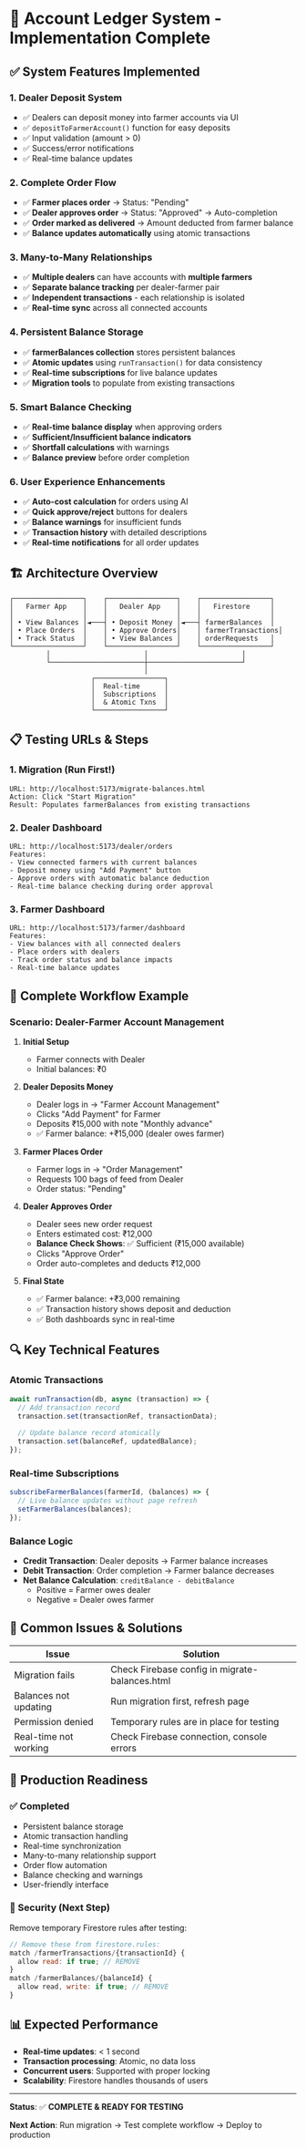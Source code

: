 # 🎯 Account Ledger System - Implementation Complete

## ✅ System Features Implemented

### 1. **Dealer Deposit System**
- ✅ Dealers can deposit money into farmer accounts via UI
- ✅ `depositToFarmerAccount()` function for easy deposits
- ✅ Input validation (amount > 0)
- ✅ Success/error notifications
- ✅ Real-time balance updates

### 2. **Complete Order Flow** 
- ✅ **Farmer places order** → Status: "Pending"
- ✅ **Dealer approves order** → Status: "Approved" → Auto-completion
- ✅ **Order marked as delivered** → Amount deducted from farmer balance
- ✅ **Balance updates automatically** using atomic transactions

### 3. **Many-to-Many Relationships**
- ✅ **Multiple dealers** can have accounts with **multiple farmers**
- ✅ **Separate balance tracking** per dealer-farmer pair
- ✅ **Independent transactions** - each relationship is isolated
- ✅ **Real-time sync** across all connected accounts

### 4. **Persistent Balance Storage**
- ✅ **farmerBalances collection** stores persistent balances
- ✅ **Atomic updates** using `runTransaction()` for data consistency
- ✅ **Real-time subscriptions** for live balance updates
- ✅ **Migration tools** to populate from existing transactions

### 5. **Smart Balance Checking**
- ✅ **Real-time balance display** when approving orders
- ✅ **Sufficient/Insufficient balance indicators**
- ✅ **Shortfall calculations** with warnings
- ✅ **Balance preview** before order completion

### 6. **User Experience Enhancements**
- ✅ **Auto-cost calculation** for orders using AI
- ✅ **Quick approve/reject** buttons for dealers
- ✅ **Balance warnings** for insufficient funds
- ✅ **Transaction history** with detailed descriptions
- ✅ **Real-time notifications** for all order updates

## 🏗️ Architecture Overview

```
┌─────────────────┐    ┌─────────────────┐    ┌─────────────────┐
│   Farmer App    │    │   Dealer App    │    │   Firestore     │
│                 │    │                 │    │                 │
│ • View Balances │◄───┤ • Deposit Money │◄───┤ farmerBalances  │
│ • Place Orders  │    │ • Approve Orders│    │ farmerTransactions│
│ • Track Status  │    │ • View Balances │    │ orderRequests   │
└─────────────────┘    └─────────────────┘    └─────────────────┘
         │                       │                       │
         └───────────────────────┼───────────────────────┘
                                 │
                    ┌─────────────────┐
                    │  Real-time      │
                    │  Subscriptions  │
                    │  & Atomic Txns  │
                    └─────────────────┘
```

## 📋 Testing URLs & Steps

### 1. **Migration (Run First!)**
```
URL: http://localhost:5173/migrate-balances.html
Action: Click "Start Migration"
Result: Populates farmerBalances from existing transactions
```

### 2. **Dealer Dashboard**
```
URL: http://localhost:5173/dealer/orders
Features:
- View connected farmers with current balances
- Deposit money using "Add Payment" button
- Approve orders with automatic balance deduction
- Real-time balance checking during order approval
```

### 3. **Farmer Dashboard**
```
URL: http://localhost:5173/farmer/dashboard
Features:
- View balances with all connected dealers
- Place orders with dealers
- Track order status and balance impacts
- Real-time balance updates
```

## 🔄 Complete Workflow Example

### Scenario: Dealer-Farmer Account Management

1. **Initial Setup**
   - Farmer connects with Dealer
   - Initial balances: ₹0

2. **Dealer Deposits Money**
   - Dealer logs in → "Farmer Account Management"
   - Clicks "Add Payment" for Farmer
   - Deposits ₹15,000 with note "Monthly advance"
   - ✅ Farmer balance: +₹15,000 (dealer owes farmer)

3. **Farmer Places Order**
   - Farmer logs in → "Order Management" 
   - Requests 100 bags of feed from Dealer
   - Order status: "Pending"

4. **Dealer Approves Order**
   - Dealer sees new order request
   - Enters estimated cost: ₹12,000
   - **Balance Check Shows**: ✅ Sufficient (₹15,000 available)
   - Clicks "Approve Order"
   - Order auto-completes and deducts ₹12,000

5. **Final State**
   - ✅ Farmer balance: +₹3,000 remaining
   - ✅ Transaction history shows deposit and deduction
   - ✅ Both dashboards sync in real-time

## 🔍 Key Technical Features

### Atomic Transactions
```typescript
await runTransaction(db, async (transaction) => {
  // Add transaction record
  transaction.set(transactionRef, transactionData);
  
  // Update balance record atomically
  transaction.set(balanceRef, updatedBalance);
});
```

### Real-time Subscriptions
```typescript
subscribeFarmerBalances(farmerId, (balances) => {
  // Live balance updates without page refresh
  setFarmerBalances(balances);
});
```

### Balance Logic
- **Credit Transaction**: Dealer deposits → Farmer balance increases
- **Debit Transaction**: Order completion → Farmer balance decreases
- **Net Balance Calculation**: `creditBalance - debitBalance`
  - Positive = Farmer owes dealer
  - Negative = Dealer owes farmer

## 🐛 Common Issues & Solutions

| Issue | Solution |
|-------|----------|
| Migration fails | Check Firebase config in migrate-balances.html |
| Balances not updating | Run migration first, refresh page |
| Permission denied | Temporary rules are in place for testing |
| Real-time not working | Check Firebase connection, console errors |

## 🚀 Production Readiness

### ✅ Completed
- Persistent balance storage
- Atomic transaction handling
- Real-time synchronization
- Many-to-many relationship support
- Order flow automation
- Balance checking and warnings
- User-friendly interface

### 🔐 Security (Next Step)
Remove temporary Firestore rules after testing:
```javascript
// Remove these from firestore.rules:
match /farmerTransactions/{transactionId} {
  allow read: if true; // REMOVE
}
match /farmerBalances/{balanceId} {
  allow read, write: if true; // REMOVE  
}
```

## 📊 Expected Performance

- **Real-time updates**: < 1 second
- **Transaction processing**: Atomic, no data loss
- **Concurrent users**: Supported with proper locking
- **Scalability**: Firestore handles thousands of users

---

**Status**: ✅ **COMPLETE & READY FOR TESTING**

**Next Action**: Run migration → Test complete workflow → Deploy to production
